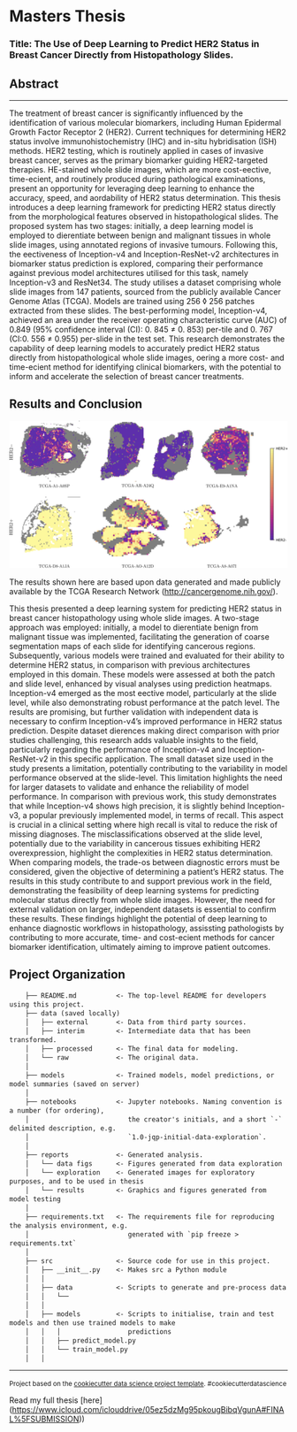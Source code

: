 Masters Thesis
==============================

### Title: The Use of Deep Learning to Predict HER2 Status in Breast Cancer Directly from Histopathology Slides. ###

## Abstract
------------

The treatment of breast cancer is significantly influenced by the identification of various
molecular biomarkers, including Human Epidermal Growth Factor Receptor 2 (HER2).
Current techniques for determining HER2 status involve immunohistochemistry (IHC) and
in-situ hybridisation (ISH) methods. HER2 testing, which is routinely applied in cases of
invasive breast cancer, serves as the primary biomarker guiding HER2-targeted therapies.
HE-stained whole slide images, which are more cost-e ective, time-e cient, and routinely
produced during pathological examinations, present an opportunity for leveraging deep
learning to enhance the accuracy, speed, and a ordability of HER2 status determination.
This thesis introduces a deep learning framework for predicting HER2 status directly from
the morphological features observed in histopathological slides. The proposed system has
two stages: initially, a deep learning model is employed to di erentiate between benign
and malignant tissues in whole slide images, using annotated regions of invasive tumours.
Following this, the e ectiveness of Inception-v4 and Inception-ResNet-v2 architectures in
biomarker status prediction is explored, comparing their performance against previous
model architectures utilised for this task, namely Inception-v3 and ResNet34. The study
utilises a dataset comprising whole slide images from 147 patients, sourced from the
publicly available Cancer Genome Atlas (TCGA). Models are trained using 256 ◊ 256
patches extracted from these slides. The best-performing model, Inception-v4, achieved
an area under the receiver operating characteristic curve (AUC) of 0.849 (95% confidence
interval (CI): 0. 845 ≠ 0. 853) per-tile and 0. 767 (CI:0. 556 ≠ 0.955) per-slide in the test set.
This research demonstrates the capability of deep learning models to accurately predict
HER2 status directly from histopathological whole slide images, o ering a more cost- and
time-e cient method for identifying clinical biomarkers, with the potential to inform and
accelerate the selection of breast cancer treatments.

Results and Conclusion
------------

![Heat Map](stage2_heatmaps_correct.jpg)

The results shown here are based upon data generated and made publicly available by the
TCGA Research Network (http://cancergenome.nih.gov/).

This thesis presented a deep learning system for predicting HER2 status in breast cancer
histopathology using whole slide images. A two-stage approach was employed: initially,
a model to di erentiate benign from malignant tissue was implemented, facilitating the
generation of coarse segmentation maps of each slide for identifying cancerous regions.
Subsequently, various models were trained and evaluated for their ability to determine
HER2 status, in comparison with previous architectures employed in this domain. These
models were assessed at both the patch and slide level, enhanced by visual analyses using
prediction heatmaps.
Inception-v4 emerged as the most e ective model, particularly at the slide level, while
also demonstrating robust performance at the patch level. The results are promising,
but further validation with independent data is necessary to confirm Inception-v4’s
improved performance in HER2 status prediction. Despite dataset di erences making
direct comparison with prior studies challenging, this research adds valuable insights to
the field, particularly regarding the performance of Inception-v4 and Inception-ResNet-v2
in this specific application. The small dataset size used in the study presents a limitation,
potentially contributing to the variability in model performance observed at the slide-level.
This limitation highlights the need for larger datasets to validate and enhance the reliability
of model performance.
In comparison with previous work, this study demonstrates that while Inception-v4 shows
high precision, it is slightly behind Inception-v3, a popular previously implemented model,
in terms of recall. This aspect is crucial in a clinical setting where high recall is vital to
reduce the risk of missing diagnoses. The misclassifications observed at the slide level,
potentially due to the variability in cancerous tissues exhibiting HER2 overexpression,
highlight the complexities in HER2 status determination. When comparing models, the
trade-o s between diagnostic errors must be considered, given the objective of determining a patient’s HER2 status.
The results in this study contribute to and support previous work in the field, demonstrating
the feasibility of deep learning systems for predicting molecular status directly from whole
slide images. However, the need for external validation on larger, independent datasets is
essential to confirm these results. These findings highlight the potential of deep learning
to enhance diagnostic workflows in histopathology, assissting pathologists by contributing
to more accurate, time- and cost-e cient methods for cancer biomarker identification,
ultimately aiming to improve patient outcomes.


Project Organization
------------
```
    ├── README.md          <- The top-level README for developers using this project.
    ├── data (saved locally)
    │   ├── external       <- Data from third party sources.
    │   ├── interim        <- Intermediate data that has been transformed.
    │   ├── processed      <- The final data for modeling.
    │   └── raw            <- The original data.
    │
    ├── models             <- Trained models, model predictions, or model summaries (saved on server)
    │
    ├── notebooks          <- Jupyter notebooks. Naming convention is a number (for ordering),
    │                         the creator's initials, and a short `-` delimited description, e.g.
    │                         `1.0-jqp-initial-data-exploration`.
    │
    ├── reports            <- Generated analysis.
    │   └── data figs      <- Figures generated from data exploration
    │   └── exploration    <- Generated images for exploratory purposes, and to be used in thesis
    │   └── results        <- Graphics and figures generated from model testing
    │
    ├── requirements.txt   <- The requirements file for reproducing the analysis environment, e.g.
    │                         generated with `pip freeze > requirements.txt`
    │
    ├── src                <- Source code for use in this project.
    │   ├── __init__.py    <- Makes src a Python module
    │   │
    │   ├── data           <- Scripts to generate and pre-process data
    │   │   └── 
    │   │
    │   ├── models         <- Scripts to initialise, train and test models and then use trained models to make
    │   │   │                 predictions
    │   │   ├── predict_model.py
    │   │   └── train_model.py
    │   │
```
--------

<p><small>Project based on the <a target="_blank" href="https://drivendata.github.io/cookiecutter-data-science/">cookiecutter data science project template</a>. #cookiecutterdatascience</small></p>

Read my full thesis [here] (https://www.icloud.com/iclouddrive/05ez5dzMg95pkougBibqVgunA#FINAL%5FSUBMISSION))
